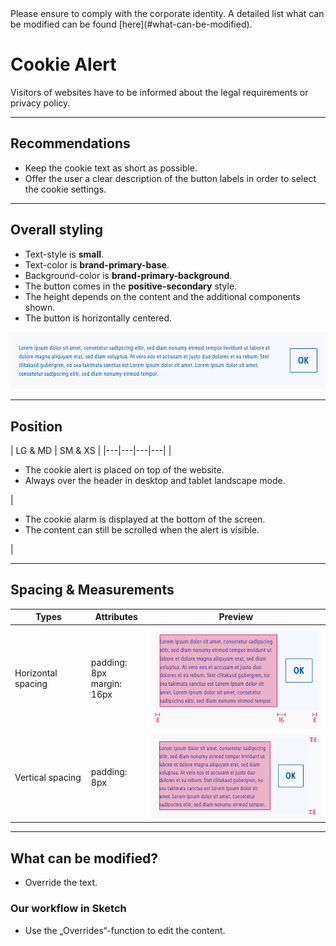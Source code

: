 <AlertInfo alertHeadline="Modifiable">
Please ensure to comply with the corporate identity. A detailed list what can be modified can be found [here](#what-can-be-modified).
</AlertInfo>


# Cookie Alert

Visitors of websites have to be informed about the legal requirements or privacy policy.

---

## Recommendations

- Keep the cookie text as short as possible.
- Offer the user a clear description of the button labels in order to select the cookie settings.

---

## Overall styling

- Text-style is **small**.
- Text-color is **brand-primary-base**.
- Background-color is **brand-primary-background**.
- The button comes in the **positive-secondary** style.
- The height depends on the content and the additional components shown.
- The button is horizontally centered.

![SM: cookie alert](assets/elements/preview@1x.png)

---

## Position

| LG & MD | SM & XS |
|---|---|---|---|
| <ul><li>The cookie alert is placed on top of the website.</li><li> Always over the header in desktop and tablet landscape mode.</li></ul> | <ul><li>The cookie alarm is displayed at the bottom of the screen.</li><li>The content can still be scrolled when the alert is visible.</li></ul> |

---

## Spacing & Measurements

| Types | Attributes | Preview |
|---|---|---|
| Horizontal spacing | padding: 8px<br>margin: 16px | ![horizontal spacing](assets/measurements/horizontal@1x.png) |
| Vertical spacing | padding: 8px | ![vertical spacing](assets/measurements/vertical@1x.png) |

---

## What can be modified?

- Override the text.

### Our workflow in Sketch

- Use the „Overrides“-function to edit the content.
